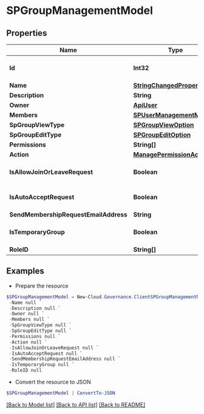 # SPGroupManagementModel
## Properties

Name | Type | Description | Notes
------------ | ------------- | ------------- | -------------
**Id** | **Int32** |  | [optional] [default to 0]
**Name** | [**StringChangedProperty**](StringChangedProperty.md) |  | [optional] 
**Description** | **String** |  | [optional] 
**Owner** | [**ApiUser**](ApiUser.md) |  | [optional] 
**Members** | [**SPUserManagementModel[]**](SPUserManagementModel.md) |  | [optional] 
**SpGroupViewType** | [**SPGroupViewOption**](SPGroupViewOption.md) |  | [optional] 
**SpGroupEditType** | [**SPGroupEditOption**](SPGroupEditOption.md) |  | [optional] 
**Permissions** | **String[]** |  | [optional] 
**Action** | [**ManagePermissionAction**](ManagePermissionAction.md) |  | [optional] 
**IsAllowJoinOrLeaveRequest** | **Boolean** |  | [optional] [default to $false]
**IsAutoAcceptRequest** | **Boolean** |  | [optional] [default to $false]
**SendMembershipRequestEmailAddress** | **String** |  | [optional] 
**IsTemporaryGroup** | **Boolean** |  | [optional] [default to $false]
**RoleID** | **String[]** |  | [optional] 

## Examples

- Prepare the resource
```powershell
$SPGroupManagementModel = New-Cloud.Governance.ClientSPGroupManagementModel  -Id null `
 -Name null `
 -Description null `
 -Owner null `
 -Members null `
 -SpGroupViewType null `
 -SpGroupEditType null `
 -Permissions null `
 -Action null `
 -IsAllowJoinOrLeaveRequest null `
 -IsAutoAcceptRequest null `
 -SendMembershipRequestEmailAddress null `
 -IsTemporaryGroup null `
 -RoleID null
```

- Convert the resource to JSON
```powershell
$SPGroupManagementModel | ConvertTo-JSON
```

[[Back to Model list]](../README.md#documentation-for-models) [[Back to API list]](../README.md#documentation-for-api-endpoints) [[Back to README]](../README.md)

